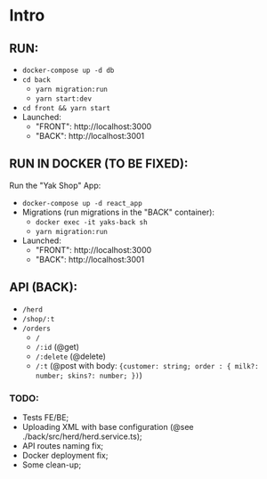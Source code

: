 # Intro

## RUN: 
- `docker-compose up -d db`
- `cd back`
	- `yarn migration:run` 
	- `yarn start:dev`
- `cd front && yarn start`
- Launched:	 
	- "FRONT": http://localhost:3000
	- "BACK": http://localhost:3001


## RUN IN DOCKER (TO BE FIXED):
Run the "Yak Shop" App:
- `docker-compose up -d react_app`
- Migrations (run migrations in the "BACK" container):
	- `docker exec -it yaks-back sh`
	- `yarn migration:run`
- Launched:	 
	- "FRONT": http://localhost:3000
	- "BACK": http://localhost:3001

## API (BACK):
- `/herd`   <!-- herd data -->
- `/shop/:t`   <!-- stock state by a day -->
- `/orders`   <!-- CRUD controller for placing an order -->
   - `/`         
   - `/:id`      (@get)
   - `/:delete`  (@delete)
   - `/:t`       (@post with body: `{customer: string; order : { milk?: number; skins?: number; })`)
    
    
### TODO:
- Tests FE/BE;
- Uploading XML with base configuration (@see ./back/src/herd/herd.service.ts);
- API routes naming fix;
- Docker deployment fix;
- Some clean-up;
